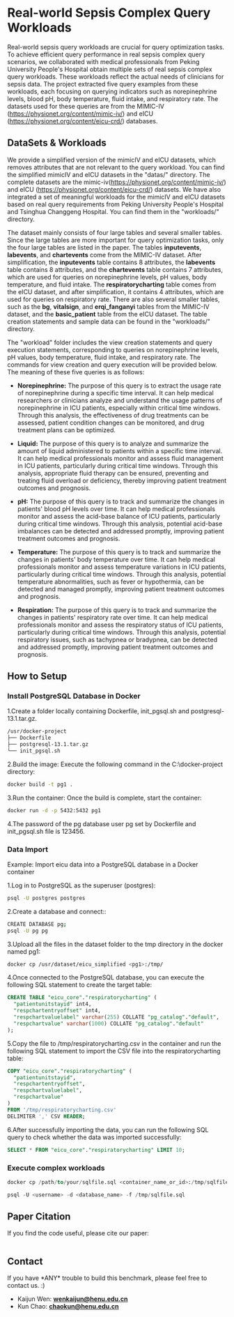 # Real-world Sepsis Complex Query Workloads

Real-world sepsis query workloads are crucial for query optimization tasks. To achieve efficient query performance in real sepsis complex query scenarios, we collaborated with medical professionals from Peking University People's Hospital obtain multiple sets of real sepsis complex query workloads. These workloads reflect the actual needs of clinicians for sepsis data. The project extracted five query examples from these workloads, each focusing on querying indicators such as norepinephrine levels, blood pH, body temperature, fluid intake, and respiratory rate. The datasets used for these queries are from the MIMIC-IV (https://physionet.org/content/mimic-iv/) and eICU (https://physionet.org/content/eicu-crd/) databases.



## DataSets & Workloads

We provide a simplified version of the mimicIV and eICU datasets, which removes attributes that are not relevant to the query workload. You can find the simplified mimicIV and eICU datasets in the "datas/" directory. The complete datasets are the mimic-iv(https://physionet.org/content/mimic-iv/) and eICU (https://physionet.org/content/eicu-crd/) datasets. We have also integrated a set of meaningful workloads for the mimicIV and eICU datasets based on real query requirements from Peking University People's Hospital and Tsinghua Changgeng Hospital. You can find them in the "workloads/" directory.

The dataset mainly consists of four large tables and several smaller tables. Since the large tables are more important for query optimization tasks, only the four large tables are listed in the paper. The tables **inputevents**, **labevents**, and **chartevents** come from the MIMIC-IV dataset. After simplification, the **inputevents** table contains 8 attributes, the **labevents** table contains 8 attributes, and the **chartevents** table contains 7 attributes, which are used for queries on norepinephrine levels, pH values, body temperature, and fluid intake. The **respiratorycharting** table comes from the eICU dataset, and after simplification, it contains 4 attributes, which are used for queries on respiratory rate. There are also several smaller tables, such as the **bg**, **vitalsign**, and **erqi_fanganyi** tables from the MIMIC-IV dataset, and the **basic_patient** table from the eICU dataset. The table creation statements and sample data can be found in the "workloads/" directory.

The "workload" folder includes the view creation statements and query execution statements, corresponding to queries on norepinephrine levels, pH values, body temperature, fluid intake, and respiratory rate. The commands for view creation and query execution will be provided below. The meaning of these five queries is as follows:

- **Norepinephrine:** The purpose of this query is to extract the usage rate of norepinephrine during a specific time interval. It can help medical researchers or clinicians analyze and understand the usage patterns of norepinephrine in ICU patients, especially within critical time windows. Through this analysis, the effectiveness of drug treatments can be assessed, patient condition changes can be monitored, and drug treatment plans can be optimized.

- **Liquid:** The purpose of this query is to analyze and summarize the amount of liquid administered to patients within a specific time interval. It can help medical professionals monitor and assess fluid management in ICU patients, particularly during critical time windows. Through this analysis, appropriate fluid therapy can be ensured, preventing and treating fluid overload or deficiency, thereby improving patient treatment outcomes and prognosis.

- **pH:** The purpose of this query is to track and summarize the changes in patients' blood pH levels over time. It can help medical professionals monitor and assess the acid-base balance of ICU patients, particularly during critical time windows. Through this analysis, potential acid-base imbalances can be detected and addressed promptly, improving patient treatment outcomes and prognosis.

- **Temperature:** The purpose of this query is to track and summarize the changes in patients' body temperature over time. It can help medical professionals monitor and assess temperature variations in ICU patients, particularly during critical time windows. Through this analysis, potential temperature abnormalities, such as fever or hypothermia, can be detected and managed promptly, improving patient treatment outcomes and prognosis.

- **Respiration:** The purpose of this query is to track and summarize the changes in patients' respiratory rate over time. It can help medical professionals monitor and assess the respiratory status of ICU patients, particularly during critical time windows. Through this analysis, potential respiratory issues, such as tachypnea or bradypnea, can be detected and addressed promptly, improving patient treatment outcomes and prognosis.



## How to Setup

### Install PostgreSQL Database in Docker

1.Create a folder locally containing Dockerfile, init_pgsql.sh and postgresql-13.1.tar.gz.

```makefile
/usr/docker-project
├── Dockerfile
├── postgresql-13.1.tar.gz
└── init_pgsql.sh
```

2.Build the image: Execute the following command in the C:\docker-project directory:

```bash
docker build -t pg1 .
```

3.Run the container: Once the build is complete, start the container:

```bash
docker run -d -p 5432:5432 pg1
```

4.The password of the pg database user pg set by Dockerfile and init_pgsql.sh file is 123456.



### Data Import

Example: Import eicu data into a PostgreSQL database in a Docker container

1.Log in to PostgreSQL as the superuser (postgres):

```bash
psql -U postgres postgres
```

2.Create a database and connect::

```bash
CREATE DATABASE pg;
psql -U pg pg
```

3.Upload all the files in the dataset folder to the tmp directory in the docker named pg1:

```bash
docker cp /usr/dataset/eicu_simplified <pg1>:/tmp/
```

4.Once connected to the PostgreSQL database, you can execute the following SQL statement to create the target table:

```sql
CREATE TABLE "eicu_core"."respiratorycharting" (
  "patientunitstayid" int4,
  "respchartentryoffset" int4,
  "respchartvaluelabel" varchar(255) COLLATE "pg_catalog"."default",
  "respchartvalue" varchar(1000) COLLATE "pg_catalog"."default"
);
```

5.Copy the file to /tmp/respiratorycharting.csv in the container and run the following SQL statement to import the CSV file into the respiratorycharting table:

```sql
COPY "eicu_core"."respiratorycharting" (
  "patientunitstayid", 
  "respchartentryoffset", 
  "respchartvaluelabel", 
  "respchartvalue"
)
FROM '/tmp/respiratorycharting.csv'
DELIMITER ',' CSV HEADER;
```

6.After successfully importing the data, you can run the following SQL query to check whether the data was imported successfully:

```sql
SELECT * FROM "eicu_core"."respiratorycharting" LIMIT 10;
```





### Execute complex workloads

```sql
docker cp /path/to/your/sqlfile.sql <container_name_or_id>:/tmp/sqlfile.sql

psql -U <username> -d <database_name> -f /tmp/sqlfile.sql

```



## Paper Citation

If you find the code useful, please cite our paper:

```

```



## Contact

If you have \*ANY\* trouble to build this benchmark, please feel free to contact us. :)

- Kaijun Wen: **wenkaijun@henu.edu.cn**
- Kun Chao: **chaokun@henu.edu.cn**

